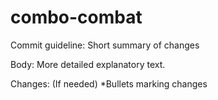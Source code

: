 combo-combat
============
Commit guideline:
Short summary of changes

Body: More detailed explanatory text.

Changes: (If needed)
	*Bullets marking changes
